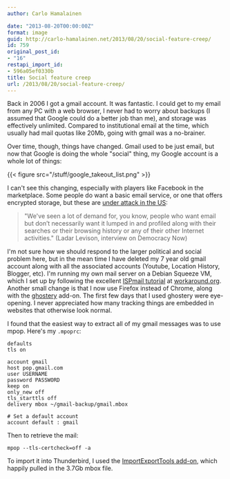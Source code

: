 ```yaml
---
author: Carlo Hamalainen

date: "2013-08-20T00:00:00Z"
format: image
guid: http://carlo-hamalainen.net/2013/08/20/social-feature-creep/
id: 759
original_post_id:
- "16"
restapi_import_id:
- 596a05ef0330b
title: Social feature creep
url: /2013/08/20/social-feature-creep/
---
```

Back in 2006 I got a gmail account. It was fantastic. I could get to my email from any PC with a web browser, I never had to worry about backups (I assumed that Google could do a better job than me), and storage was effectively unlimited. Compared to institutional email at the time, which usually had mail quotas like 20Mb, going with gmail was a no-brainer. 

Over time, though, things have changed. Gmail used to be just email, but now that Google is doing the whole "social" thing, my Google account is a whole lot of things: 

{{< figure src="/stuff/google_takeout_list.png" >}}

I can't see this changing, especially with players like Facebook in the marketplace. Some people do want a basic email service, or one that offers encrypted storage, but these are [under attack in the US](http://www.democracynow.org/2013/8/13/exclusive_owner_of_snowdens_email_service):

> "We've seen a lot of demand for, you know, people who want email but don’t necessarily want it lumped in and profiled along with their searches or their browsing history or any of their other Internet activities." (Ladar Levison, interview on Democracy Now) 

I'm not sure how we should respond to the larger political and social problem here, but in the mean time I have deleted my 7 year old gmail account along with all the associated accounts (Youtube, Location History, Blogger, etc). I'm running my own mail server on a Debian Squeeze VM, which I set up by following the excellent [ISPmail tutorial](https://workaround.org/ispmail/squeeze) at [workaround.org](https://workaround.org). Another small change is that I now use Firefox instead of Chrome, along with the [ghostery](https://addons.mozilla.org/en-US/firefox/addon/ghostery/) add-on. The first few days that I used ghostery were eye-opening. I never appreciated how many tracking things are embedded in websites that otherwise look normal. 

I found that the easiest way to extract all of my gmail messages was to use mpop. Here's my ``.mpoprc``:

```
defaults
tls on

account gmail
host pop.gmail.com
user USERNAME
password PASSWORD
keep on
only_new off
tls_starttls off
delivery mbox ~/gmail-backup/gmail.mbox

# Set a default account
account default : gmail
```

Then to retrieve the mail: 

```
mpop --tls-certcheck=off -a
```

To import it into Thunderbird, I used the [ImportExportTools add-on](https://addons.mozilla.org/en-US/thunderbird/addon/importexporttools/), which happily pulled in the 3.7Gb mbox file.
